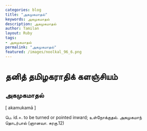 ```yaml
---  
categories: blog  
title: "அகமுகமாதல்"
keywords: அகமுகமாதல்  
description: அகமுகமாதல்
author: Tamilan  
layout: Ruby  
tags:     
- அகமுகமாதல்
permalink: "அகமுகமாதல்"  
featured: /images/noolkal_96_6.png  
--- 
```

# தனித் தமிழகராதிக் களஞ்சியம்
## அகமுகமாதல்

[ akamukamā ]  
  
பெ. id.+. to be turned or pointed inward; உள்நோக்குதல். அகமுகமாந் தொடர்பால் (ஞானவா. சுரகு.12)